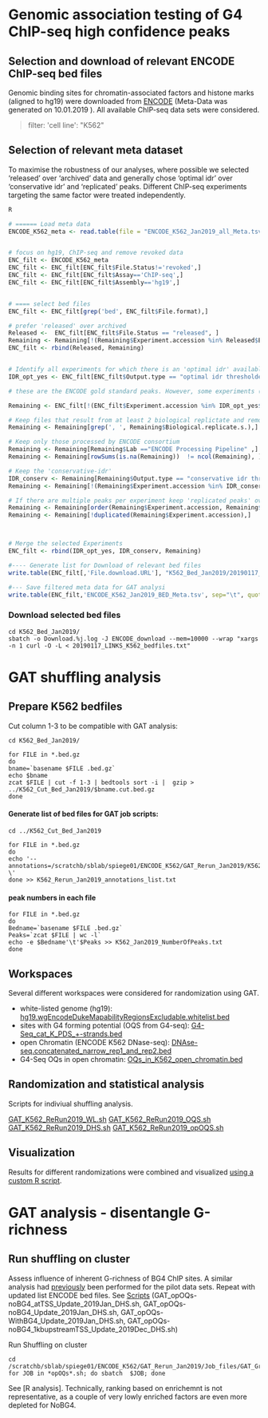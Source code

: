 # Genomic association testing of G4 ChIP-seq high confidence peaks
 
## Selection and download of relevant ENCODE ChIP-seq bed files
Genomic binding sites for chromatin-associated factors and histone marks (aligned to hg19) were downloaded from [ENCODE](https://www.encodeproject.org/) (Meta-Data was generated on 10.01.2019 ). All available ChIP-seq data sets were considered.
> filter: 'cell line': "K562"  


## Selection of relevant meta dataset
To maximise the robustness of our analyses, where possible we selected  ‘released’ over ‘archived’ data and generally chose ‘optimal idr’ over ‘conservative idr’ and ‘replicated’ peaks. Different ChIP-seq experiments targeting the same factor were treated independently. 

```R
R

# ====== Load meta data
ENCODE_K562_meta <- read.table(file = "ENCODE_K562_Jan2019_all_Meta.tsv", sep = '\t', header = TRUE, fill=T)


# focus on hg19, ChIP-seq and remove revoked data
ENC_filt <- ENCODE_K562_meta
ENC_filt <- ENC_filt[ENC_filt$File.Status!='revoked',]
ENC_filt <- ENC_filt[ENC_filt$Assay=='ChIP-seq',]
ENC_filt <- ENC_filt[ENC_filt$Assembly=='hg19',]


# ==== select bed files
ENC_filt <- ENC_filt[grep('bed', ENC_filt$File.format),]

# prefer 'released' over archived
Released <-  ENC_filt[ENC_filt$File.Status == "released", ] 
Remaining <- Remaining[!(Remaining$Experiment.accession %in% Released$Experiment.accession),] # keep unique experiments that only have an "archived" but not "released" dataset
ENC_filt <- rbind(Released, Remaining) 


# Identify all experiments for which there is an 'optimal idr' available  
IDR_opt_yes <- ENC_filt[ENC_filt$Output.type == "optimal idr thresholded peaks", ]

# these are the ENCODE gold standard peaks. However, some experiments (in particular, histone marks) do not provide these peaks 

Remaining <- ENC_filt[!(ENC_filt$Experiment.accession %in% IDR_opt_yes$Experiment.accession),] # Keep Experimental.acession that are not present in IDR_opt_yes

# Keep files that result from at least 2 biological replictate and remove experiments that contain only one sample:
Remaining <- Remaining[grep(', ', Remaining$Biological.replicate.s.),]

# Keep only those processed by ENCODE consortium
Remaining <- Remaining[Remaining$Lab =="ENCODE Processing Pipeline" ,]
Remaining <- Remaining[rowSums(is.na(Remaining))  != ncol(Remaining), ] # remove empty rows

# Keep the 'conservative-idr'
IDR_conserv <- Remaining[Remaining$Output.type == "conservative idr thresholded peaks", ] # extract conservative IDR
Remaining <- Remaining[!(Remaining$Experiment.accession %in% IDR_conserv$Experiment.accession),]   #keep remaining experiments

# If there are multiple peaks per experiment keep 'replicated peaks' over 'peaks'
Remaining <- Remaining[order(Remaining$Experiment.accession, Remaining$Output.type, decreasing = TRUE),  ] # order such that, files are grouped by Experiment.Accession number and 'replicated' are in the 1st position
Remaining <- Remaining[!duplicated(Remaining$Experiment.accession),]  



# Merge the selected Experiments
ENC_filt <- rbind(IDR_opt_yes, IDR_conserv, Remaining)

#---- Generate list for Download of relevant bed files
write.table(ENC_filt[,'File.download.URL'], "K562_Bed_Jan2019/20190117_LINKS_K562_bedfiles.txt", sep="\t", quote = FALSE, row.names = FALSE, col.names = FALSE)

#--- Save filtered meta data for GAT analysi 
write.table(ENC_filt,'ENCODE_K562_Jan2019_BED_Meta.tsv', sep="\t", quote = FALSE, row.names = FALSE, col.names = TRUE)

```


### Download  selected bed files

```
cd K562_Bed_Jan2019/
sbatch -o Download.%j.log -J ENCODE_download --mem=10000 --wrap "xargs -n 1 curl -O -L < 20190117_LINKS_K562_bedfiles.txt"
```

# GAT shuffling analysis

## Prepare K562 bedfiles

Cut column 1-3 to be compatible with GAT analysis:

```
cd K562_Bed_Jan2019/

for FILE in *.bed.gz
do
bname=`basename $FILE .bed.gz`
echo $bname
zcat $FILE | cut -f 1-3 | bedtools sort -i |  gzip > ../K562_Cut_Bed_Jan2019/$bname.cut.bed.gz
done

```

#### Generate list of bed files for GAT job scripts:
```
cd ../K562_Cut_Bed_Jan2019

for FILE in *.bed.gz
do
echo '--annotations=/scratchb/sblab/spiege01/ENCODE_K562/GAT_Rerun_Jan2019/K562_Cut_Bed_Jan2019/'"$FILE"' \'
done >> K562_Rerun_Jan2019_annotations_list.txt
```

#### peak numbers in each file

```
for FILE in *.bed.gz
do
Bedname=`basename $FILE .bed.gz`
Peaks=`zcat $FILE | wc -l`
echo -e $Bedname'\t'$Peaks >> K562_Jan2019_NumberOfPeaks.txt
done
```



## Workspaces
Several different workspaces were considered for randomization using GAT.
- white-listed genome (hg19): [hg19.wgEncodeDukeMapabilityRegionsExcludable.whitelist.bed](http://hgdownload.cse.ucsc.edu/goldenpath/hg19/encodeDCC/wgEncodeMapability/)
- sites with G4 forming potential (OQS from G4-seq): [G4-Seq_cat_K_PDS_+-strands.bed](/G4-ChIP-seq.md#stranded-oqs-map)
- open Chromatin (ENCODE K562 DNase-seq): [DNAse-seq.concatenated_narrow_rep1_and_rep2.bed](https://www.encodeproject.org/experiments/ENCSR000EPC/)
- G4-Seq OQs in open chromatin: [OQs_in_K562_open_chromatin.bed](/G4-ChIP-seq.md#stranded-oqs-map)


## Randomization and statistical analysis
Scripts for indiviual shuffling analysis.

[GAT_K562_ReRun2019_WL.sh](Scripts/GAT_K562_ReRun2019_WL.sh)
[GAT_K562_ReRun2019_OQS.sh](Scripts/GAT_K562_ReRun2019_OQS.sh)
[GAT_K562_ReRun2019_DHS.sh](Scripts/GAT_K562_ReRun2019_DHS.sh)
[GAT_K562_ReRun2019_opOQS.sh](Scripts/GAT_K562_ReRun2019_opOQS.sh)


## Visualization
Results for different randomizations were combined and visualized [using a custom R script](Scripts/GAT-analysis.R).






# GAT analysis - disentangle G-richness
## Run shuffling on cluster
Assess influence of inherent G-richness of BG4 ChIP sites. A similar analysis had [previously](https://github.com/sblab-bioinformatics/projects/blob/master/20171123_Jochen_ENCODE/Shuffling-Analysis/20180217_GAT_analysis_Disentangle_G-richness_in_BG4_regions.md) been performed for the pilot data sets.
Repeat with updated list ENCODE bed files. See [Scripts](Scripts/) (GAT_opOQs-noBG4_atTSS_Update_2019Jan_DHS.sh, GAT_opOQs-noBG4_Update_2019Jan_DHS.sh, GAT_opOQs-WithBG4_Update_2019Jan_DHS.sh, GAT_opOQs-noBG4_1kbupstreamTSS_Update_2019Dec_DHS.sh)

Run Shuffling on cluster
```
cd /scratchb/sblab/spiege01/ENCODE_K562/GAT_Rerun_Jan2019/Job_files/GAT_Grichness
for JOB in *opOQs*.sh; do sbatch  $JOB; done
```
See [R analysis]. Technically, ranking based on enrichemnt is not representative, as a couple of very lowly enriched factors are even more depleted for NoBG4.






